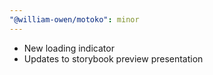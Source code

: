 ```yaml
---
"@william-owen/motoko": minor
---
```


- New loading indicator
- Updates to storybook preview presentation
